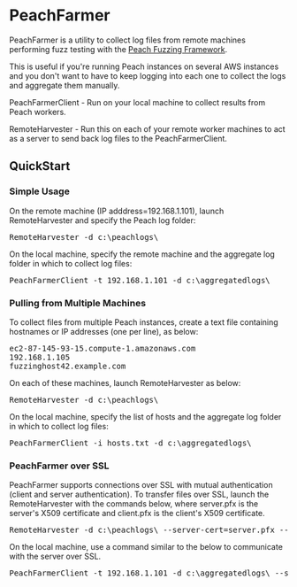 PeachFarmer
===========

PeachFarmer is a utility to collect log files from remote machines performing fuzz testing with the [Peach Fuzzing Framework](http://www.peachfuzzer.com).

This is useful if you're running Peach instances on several AWS instances and you don't want to have to keep logging into each one to collect the logs and aggregate them manually.

PeachFarmerClient - Run on your local machine to collect results from Peach workers.

RemoteHarvester - Run this on each of your remote worker machines to act as a server to send back log files to the PeachFarmerClient.

## QuickStart

### Simple Usage

On the remote machine (IP adddress=192.168.1.101), launch RemoteHarvester and specify the Peach log folder:

<pre>RemoteHarvester -d c:\peachlogs\</pre>

On the local machine, specify the remote machine and the aggregate log folder in which to collect log files:

<pre>PeachFarmerClient -t 192.168.1.101 -d c:\aggregatedlogs\</pre>

### Pulling from Multiple Machines

To collect files from multiple Peach instances, create a text file containing hostnames or IP addresses (one per line), as below:

<pre>
ec2-87-145-93-15.compute-1.amazonaws.com
192.168.1.105
fuzzinghost42.example.com
</pre>

On each of these machines, launch RemoteHarvester as below:

<pre>RemoteHarvester -d c:\peachlogs\</pre>

On the local machine, specify the list of hosts and the aggregate log folder in which to collect log files:

<pre>PeachFarmerClient -i hosts.txt -d c:\aggregatedlogs\</pre>

### PeachFarmer over SSL

PeachFarmer supports connections over SSL with mutual authentication (client and server authentication). To transfer files over SSL, launch the RemoteHarvester with the commands below, where server.pfx is the server's X509 certificate and client.pfx is the client's X509 certificate.

<pre>RemoteHarvester -d c:\peachlogs\ --server-cert=server.pfx --client-cert=client.pfx</pre>

On the local machine, use a command similar to the below to communicate with the server over SSL.

<pre>PeachFarmerClient -t 192.168.1.101 -d c:\aggregatedlogs\ --server-cert=server.pfx --client-cert=client.pfx</pre>